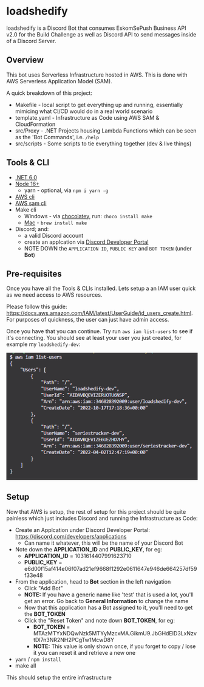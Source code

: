 # loadshedify

loadshedify is a Discord Bot that consumes EskomSePush Business API v2.0 for the Build Challenge as well as Discord API to send messages inside of a Discord Server.

## Overview

This bot uses Serverless Infrastructure hosted in AWS. This is done with AWS Serverless Application Model (SAM).

A quick breakdown of this project:

- Makefile - local script to get everything up and running, essentially mimicing what CI/CD would do in a real world scenario
- template.yaml - Infrastructure as Code using AWS SAM & CloudFormation
- src/Proxy - .NET Projects housing Lambda Functions which can be seen as the 'Bot Commands', i.e. `/help`
- src/scripts - Some scripts to tie everything together (dev & live things)

## Tools & CLI

- [.NET 6.0](https://dotnet.microsoft.com/en-us/download/dotnet/6.0)
- [Node 16+](https://nodejs.org/en/)
  - yarn - optional, via `npm i yarn -g`
- [AWS cli](https://aws.amazon.com/cli/)
- [AWS sam cli](https://docs.aws.amazon.com/serverless-application-model/latest/developerguide/serverless-sam-cli-install.html)
- Make cli
  - Windows - via [chocolatey](https://chocolatey.org/install), run: `choco install make`
  - [Mac](https://stackoverflow.com/questions/10265742/how-to-install-make-and-gcc-on-a-mac) - `brew install make`
- Discord; and:
  - a valid Discord account
  - create an applcation via [Discord Developer Portal](https://discord.com/developers/applications)
  - NOTE DOWN the `APPLICATION ID`, `PUBLIC KEY` and `BOT TOKEN` (under **Bot**)

## Pre-requisites

Once you have all the Tools & CLIs installed. Lets setup a an IAM user quick as we need access to AWS resources.

Please follow this guide: https://docs.aws.amazon.com/IAM/latest/UserGuide/id_users_create.html. For purposes of quickness, the user can just have admin access.

Once you have that you can continue. Try run `aws iam list-users` to see if it's connecting. You should see at least your user you just created, for example my `loadshedify-dev`:

![iam_list-users](docs/images/iam_list-users.png)

## Setup

Now that AWS is setup, the rest of setup for this project should be quite painless which just includes Discord and running the Infrastructure as Code:

- Create an Applcation under Discord Developer Portal: https://discord.com/developers/applications
  - Can name it whatever, this will be the name of your Discord Bot
- Note down the **APPLICATION_ID** and **PUBLIC_KEY**, for eg:
  - **APPLICATION_ID** = 1031614407991623710
  - **PUBLIC_KEY** = e6d00f15af414e06f07ad21ef9668f1292e0611647e946de664257df59f33e48
- From the application, head to **Bot** section in the left navigation
  - Click "Add Bot"
  - **NOTE:** If you have a generic name like 'test' that is used a lot, you'll get an error. Go back to **General Information** to change the name
  - Now that this application has a Bot assigned to it, you'll need to get the **BOT_TOKEN**
  - Click the "Reset Token" and note down **BOT_TOKEN**, for eg:
    - **BOT_TOKEN** = MTAzMTYxNDQwNzk5MTYyMzcxMA.GikmU9.JbGHdEID3LxNzvtDI7n3NR2NH2PCgTw1McwD8Y
    - **NOTE:** This value is only shown once, if you forget to copy / lose it you can reset it and retrieve a new one
- `yarn` / `npm install`
- make all

This should setup the entire infrastructure
